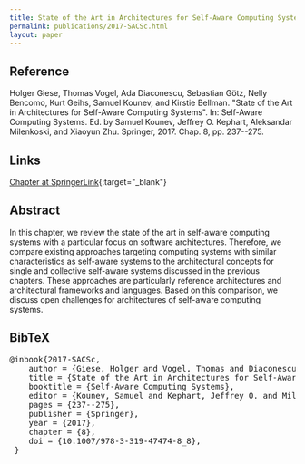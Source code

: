 ```yaml
---
title: State of the Art in Architectures for Self-Aware Computing Systems
permalink: publications/2017-SACSc.html
layout: paper
---
```


## Reference
Holger Giese, Thomas Vogel, Ada Diaconescu, Sebastian Götz, Nelly Bencomo, Kurt Geihs, Samuel Kounev, and Kirstie Bellman. "State of the Art in Architectures for Self-Aware Computing Systems". In: Self-Aware Computing Systems. Ed. by Samuel Kounev, Jeffrey O. Kephart, Aleksandar Milenkoski, and Xiaoyun Zhu. Springer, 2017. Chap. 8, pp. 237--275.

## Links
[Chapter at SpringerLink](https://doi.org/10.1007/978-3-319-47474-8_8){:target="_blank"}

## Abstract
In this chapter, we review the state of the art in self-aware computing systems with a particular focus on software architectures. Therefore, we compare existing approaches targeting computing systems with similar characteristics as self-aware systems to the architectural concepts for single and collective self-aware systems discussed in the previous chapters. These approaches are particularly reference architectures and architectural frameworks and languages. Based on this comparison, we discuss open challenges for architectures of self-aware computing systems.

## BibTeX

<div class="bibtex">
<pre>@inbook{2017-SACSc,
    author = {Giese, Holger and Vogel, Thomas and Diaconescu, Ada and Götz, Sebastian and Bencomo, Nelly and Geihs, Kurt and Kounev, Samuel and Bellman, Kirstie},
    title = {State of the Art in Architectures for Self-Aware Computing Systems},
    booktitle = {Self-Aware Computing Systems},
    editor = {Kounev, Samuel and Kephart, Jeffrey O. and Milenkoski. Aleksandar and Zhu, Xiaoyun},
    pages = {237--275},
    publisher = {Springer},
    year = {2017},
    chapter = {8},
    doi = {10.1007/978-3-319-47474-8_8},
 }</pre></div>
